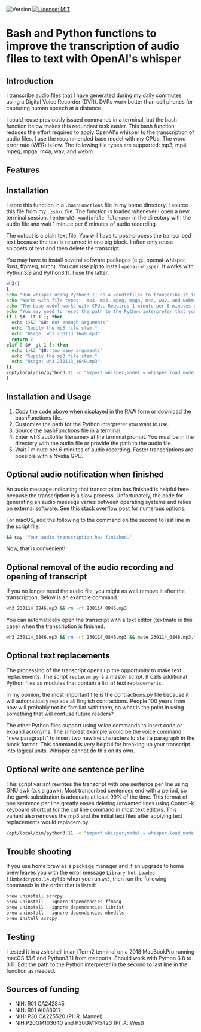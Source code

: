 ![Version](https://img.shields.io/static/v1?label=bash-whisper-transcription&message=0.6&color=brightcolor)
[![License: MIT](https://img.shields.io/badge/License-MIT-blue.svg)](https://opensource.org/licenses/MIT)


# Bash and Python functions to improve the transcription of audio files to text with OpenAI's whisper

## Introduction
I transcribe audio files that I have generated during my daily commutes using a Digital Voice Recorder (DVR).
DVRs work better than cell phones for capturing human speech at a distance.

I could reuse previously issued commands in a terminal, but the bash function below makes this redundant task easier.
This bash function reduces the effort required to apply OpenAI's whisper to the transcription of audio files.
I use the recommended base model with my CPUs.
The word error rate (WER) is low.
The following file types are supported: mp3, mp4, mpeg, mpga, m4a, wav, and webm.

## Features


## Installation

I store this function in a `.bashFunctions` file in my home directory.
I source this file from my `.zshrc` file.
The function is loaded whenever I open a new terminal session.
I enter `wh3 <audiofile filename>` in the directory with the audio file and wait 1 minute per 6 minutes of audio recording.

The output is a plain text file.
You will have to post-process the transcribed text because the text is returned in one big block.
I often only reuse snippets of text and then delete the transcript.

You may have to install several software packages (e.g., openai-whisper, Rust, ffpmeg, torch).
You can use pip to install `openai-whisper`.
It works with Python3.9 and Python3.11.
I use the latter.

```bash
wh3()
{
echo "Run whisper using Python3.11 on a <audiofile> to transcribe it into text."
echo "Works with file types:  mp3, mp4, mpeg, mpga, m4a, wav, and webm."
echo "The base model works with CPUs. Requires 1 minute per 6 minutes of audio."
echo "You may need to reset the path to the Python interpreter that you want to use."
if [ $# -lt 1 ]; then
  echo 1>&2 "$0: not enough arguments"
  echo "Supply the mp3 file stem."
  echo "Usage: wh3 230113_1649.mp3"
  return 2
elif [ $# -gt 1 ]; then
  echo 1>&2 "$0: too many arguments"
  echo "Supply the mp3 file stem."
  echo "Usage: wh3 230113_1649.mp3"
fi
/opt/local/bin/python3.11 -c "import whisper;model = whisper.load_model('base');result = model.transcribe('$1');print(result['text'])" > $1.txt
}
```

## Installation and Usage
1. Copy the code above when displayed in the RAW form or download the bashFunctions file.
2. Customize the path for the Python interpreter you want to use.
3. Source the bashFunctions file in a terminal.
4. Enter wh3 audiofile filename> at the terminal prompt. You must be in the directory with the audio file or provide the path to the audio file.
5. Wait 1 minute per 6 minutes of audio recording. Faster transcriptions are possible with a Nvidia GPU.

## Optional audio notification when finished
An audio message indicating that transcription has finished is helpful here because the transcription is a slow process.
Unfortunately, the code for generating an audio message varies between operating systems and relies on external software.
See this [stack overflow post](https://stackoverflow.com/questions/16573051/sound-alarm-when-code-finishes) for numerous options: 

For macOS, add the following to the command on the second to last line in the script file:

```bash
&& say 'Your audio transcription has finished.'
```
Now, that is convenient!!

## Optional removal of the audio recording and opening of transcript

If you no longer need the audio file, you might as well remove it after the transcription.
Below is an example command.

```bash
wh3 230114_0846.mp3 && rm -rf 230114_0846.mp3
```

You can automatically open the transcript with a text editor (textmate is this case) when the transcription is finished.

```bash
wh3 230114_0846.mp3 && rm -rf 230114_0846.mp3 && mate 230114_0846.mp3.txt &
```

## Optional text replacements

The processing of the transcript opens up the opportunity to make text replacements.
The script `replacem.py` is a master script.
It calls additional Python files as modules that contain a list of text replacements.

In my opinion, the most important file is the contractions.py file because it will automatically replace all English contractions.
People 100 years from now will probably not be familiar with them, so what is the point in using something that will confuse future readers?

The other Python files support using voice commands to insert code or expand acronyms.
The simplest example would be the voice command "new paragraph" to insert two newline characters to start a paragraph in the block format.
This command is very helpful for breaking up your transcript into logical units.
Whisper cannot do this on its own.

## Optional write one sentence per line

This script variant rewrites the transcript with one sentence per line using GNU awk (a.k.a gawk).
Most transcribed sentences end with a period, so the gawk substitution is adequate at least 99% of the time.
This format of one sentence per line greatly eases deleting unwanted lines using Control-k keyboard shortcut for the cut line command in most text editors.
This variant also removes the mp3 and the initial text files after applying text replacements would replacem.py.

```bash
/opt/local/bin/python3.11 -c "import whisper;model = whisper.load_model('base');result = model.transcribe('$1');print(result['text'])" > $1.txt && ./replacem.py $1.txt && rm $1.txt && gawk '{gsub(/\./,"." ORS)} 1' $1.txtcorrected.txt > $1-clean.txt && mate $1.txtcorrected.txt && $1.mp3 && say 'Your audio transcription has finished.'
```

## Trouble shooting

If you use home brew as a package manager and if an upgrade to home brew leaves you with the error message 
`Library Not Loaded - libmbedcrypto.14.dylib` when you run `wh3`, then run the following commands in the order that is listed:


```python
brew uninstall scrcpy
brew uninstall --ignore-dependencies ffmpeg
brew uninstall --ignore-dependencies librist
brew uninstall --ignore-dependencies mbedtls
brew install scrcpy
```
   
## Testing
I tested it in a zsh shell in an iTerm2 terminal on a 2018 MacBookPro running macOS 13.6 and Python3.11 from macports. 
Should work with Python 3.8 to 3.11. 
Edit the path to the Python interpreter in the second to last line in the function as needed.

## Sources of funding

- NIH: R01 CA242845
- NIH: R01 AI088011
- NIH: P30 CA225520 (PI: R. Mannel)
- NIH P20GM103640 and P30GM145423 (PI: A. West)
